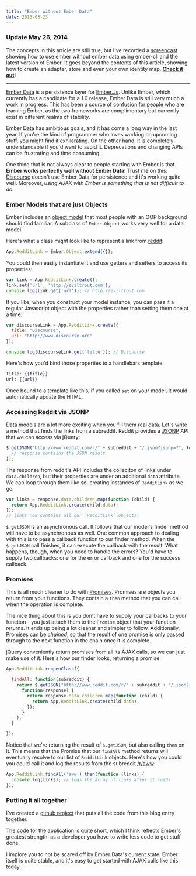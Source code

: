 ```yaml
---
title: "Ember without Ember Data"
date: 2013-03-23
---
```


### Update May 26, 2014

The concepts in this article are still true, but I've recorded a [screencast](https://www.youtube.com/watch?v=7twifrxOTQY)
showing how to use ember without ember data using ember-cli and the latest version of Ember.
It goes beyond the contents of this article, showing how to create an adapter, store and
even your own identity map. **[Check it out](https://www.youtube.com/watch?v=7twifrxOTQY)**!

---

[Ember Data](https://github.com/emberjs/data) is a persistence layer for [Ember.Js](http://emberjs.com/).
Unlike Ember, which currently has a candidate for a 1.0 release, Ember Data is still very much
a work in progress. This has been a source of confusion for people who are learning Ember, as the two
frameworks are complimentary but currently exist in different realms of stability.

Ember Data has ambitious goals, and it has come a long way in the last year. If you're the kind of
programmer who loves working on upcoming stuff, you might find it exhilarating. On the other hand, it is
completely understandable if you'd want to avoid it. Deprecations and changing APIs can be frustrating
and time consuming.

One thing that is not always clear to people starting with Ember is that **Ember works perfectly well
without Ember Data**! Trust me on this: [Discourse](https://github.com/discourse/discourse) doesn't use
Ember Data for persistence and it's working quite well. Moreover, *using AJAX with Ember is something that
is not difficult to do*.

### Ember Models that are just Objects

Ember includes an [object model](http://emberjs.com/guides/object-model/classes-and-instances/) that
most people with an OOP background should find familiar. A subclass of `Ember.Object`
works very well for a data model.

Here's what a class might look like to represent a link from [reddit](http://www.reddit.com/):

```javascript
App.RedditLink = Ember.Object.extend({});
```

You could then easily instantiate it and use getters and setters to access its properties:

```javascript
var link = App.RedditLink.create();
link.set('url', 'http://eviltrout.com');
console.log(link.get('url')); // http://eviltrout.com
```

If you like, when you construct your model instance, you can pass it a regular Javascript object
with the properties rather than setting them one at a time:

```javascript
var discourseLink = App.RedditLink.create({
  title: "Discourse",
  url: "http://www.discourse.org"
});

console.log(discourseLink.get('title')); // Discourse
```

Here's how you'd bind those properties to a handlebars template:

```handlebars
Title: {{title}}
Url: {{url}}
```

Once bound to a template like this, if you called `set` on your model, it would automatically update
the HTML.


### Accessing Reddit via JSONP

Data models are a lot more exciting when you fill them real data. Let's write a method that finds the
links from a subreddit. Reddit provides a [JSONP](http://en.wikipedia.org/wiki/JSONP) API that we can
access via jQuery:

```javascript
$.getJSON("http://www.reddit.com/r/" + subreddit + "/.json?jsonp=?", function(response) {
  // response contains the JSON result
});
```

The response from reddit's API includes the colleciton of links under `data.children`, but their
properties are under an additional `data` attribute. We can loop through them like so, creating
instances of `RedditLink` as we go:

```javascript
var links = response.data.children.map(function (child) {
  return App.RedditLink.create(child.data);
});
// links now contains all our `RedditLink` objects!
```

`$.getJSON` is an asynchronous call. It follows that our model's finder method will have to
be asynchronous as well. One common approach to dealing with this is to pass a callback function to
our finder method. When the `$.getJSON` call finishes, it can execute the callback with the result.
What happens, though, when you need to handle the errors? You'd have to supply two callbacks: one
for the error callback and one for the success callback.

### Promises

This is all much cleaner to do with [Promises](http://blog.parse.com/2013/01/29/whats-so-great-about-javascript-promises/).
Promises are objects you return from your functions. They contain a `then` method that you can call when
the operation is complete.

The nice thing about this is you don't have to supply your callbacks to your function - you just
attach them to the `Promise` object that your function returns. It ends up being a lot cleaner
and simpler to follow. Additionally, Promises can be *chained*, so that the result of one promise is only
passed through to the next function in the chain once it is complete.

jQuery conveniently return promises from all its AJAX calls, so we can just make use of it. Here's
how our finder looks, returning a promise:

```javascript
App.RedditLink.reopenClass({

  findAll: function(subreddit) {
    return $.getJSON("http://www.reddit.com/r/" + subreddit + "/.json?jsonp=?").then(
      function(response) {
        return response.data.children.map(function (child) {
          return App.RedditLink.create(child.data);
        });
      }
    );
  }

});
```

Notice that we're returning the result of `$.getJSON`, but also calling `then` on it. This means that the
Promise that our `findAll` method returns will eventually resolve to our list of `RedditLink` objects.
Here's how you could you could call it and log the results from the subreddit [/r/aww](http://www.reddit.com/r/aww):

```javascript
App.RedditLink.findAll('aww').then(function (links) {
  console.log(links); // logs the array of links after it loads
});
```

### Putting it all together

I've created a [github project](https://github.com/eviltrout/emberreddit-old/) that puts all the code from this
blog entry together.

The [code for the application](https://github.com/eviltrout/emberreddit-old/blob/master/js/app.js) is quite
short, which I think reflects Ember's greatest strength: as a developer you have to write less code to get
stuff done.

I implore you to not be scared off by Ember Data's current state. Ember itself is quite stable, and it's
easy to get started with AJAX calls like this today.
